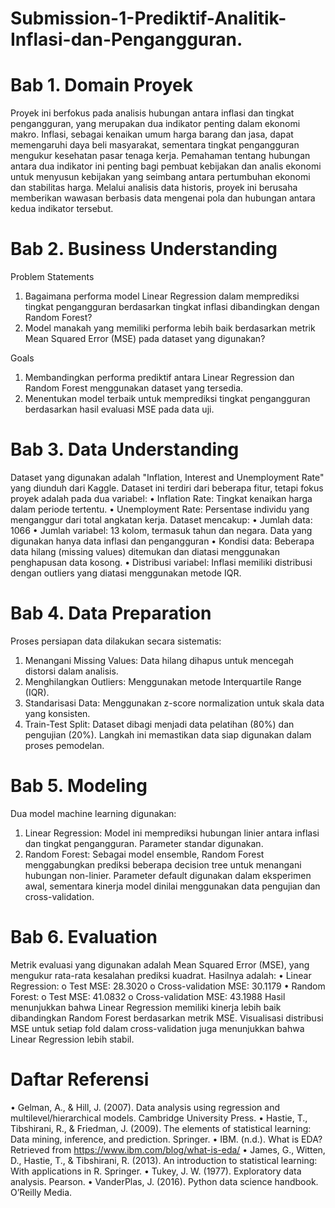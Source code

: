 # Submission-1-Prediktif-Analitik-Inflasi-dan-Pengangguran.

# Bab 1. Domain Proyek
Proyek ini berfokus pada analisis hubungan antara inflasi dan tingkat pengangguran, yang merupakan dua indikator penting dalam ekonomi makro. Inflasi, sebagai kenaikan umum harga barang dan jasa, dapat memengaruhi daya beli masyarakat, sementara tingkat pengangguran mengukur kesehatan pasar tenaga kerja. Pemahaman tentang hubungan antara dua indikator ini penting bagi pembuat kebijakan dan analis ekonomi untuk menyusun kebijakan yang seimbang antara pertumbuhan ekonomi dan stabilitas harga. Melalui analisis data historis, proyek ini berusaha memberikan wawasan berbasis data mengenai pola dan hubungan antara kedua indikator tersebut.

# Bab 2. Business Understanding
Problem Statements
1. Bagaimana performa model Linear Regression dalam memprediksi tingkat pengangguran berdasarkan tingkat inflasi dibandingkan dengan Random Forest?
2. Model manakah yang memiliki performa lebih baik berdasarkan metrik Mean Squared Error (MSE) pada dataset yang digunakan?
   
Goals
1. Membandingkan performa prediktif antara Linear Regression dan Random Forest menggunakan dataset yang tersedia.
2. Menentukan model terbaik untuk memprediksi tingkat pengangguran berdasarkan hasil evaluasi MSE pada data uji.


# Bab 3. Data Understanding
Dataset yang digunakan adalah "Inflation, Interest and Unemployment Rate" yang diunduh dari Kaggle. Dataset ini terdiri dari beberapa fitur, tetapi fokus proyek adalah pada dua variabel:
•	Inflation Rate: Tingkat kenaikan harga dalam periode tertentu.
•	Unemployment Rate: Persentase individu yang menganggur dari total angkatan kerja.
Dataset mencakup:
•	Jumlah data: 1066 
•	Jumlah variabel: 13 kolom, termasuk tahun dan negara. Data yang digunakan hanya data inflasi dan pengangguran
•	Kondisi data: Beberapa data hilang (missing values) ditemukan dan diatasi menggunakan penghapusan data kosong.
•	Distribusi variabel: Inflasi memiliki distribusi dengan outliers yang diatasi menggunakan metode IQR.

# Bab 4. Data Preparation
Proses persiapan data dilakukan secara sistematis:
1.	Menangani Missing Values: Data hilang dihapus untuk mencegah distorsi dalam analisis.
2.	Menghilangkan Outliers: Menggunakan metode Interquartile Range (IQR).
3.	Standarisasi Data: Menggunakan z-score normalization untuk skala data yang konsisten.
4.	Train-Test Split: Dataset dibagi menjadi data pelatihan (80%) dan pengujian (20%).
Langkah ini memastikan data siap digunakan dalam proses pemodelan.

# Bab 5. Modeling
Dua model machine learning digunakan:
1.	Linear Regression: Model ini memprediksi hubungan linier antara inflasi dan tingkat pengangguran. Parameter standar digunakan.
2.	Random Forest: Sebagai model ensemble, Random Forest menggabungkan prediksi beberapa decision tree untuk menangani hubungan non-linier.
Parameter default digunakan dalam eksperimen awal, sementara kinerja model dinilai menggunakan data pengujian dan cross-validation.

# Bab 6. Evaluation
Metrik evaluasi yang digunakan adalah Mean Squared Error (MSE), yang mengukur rata-rata kesalahan prediksi kuadrat. Hasilnya adalah:
•	Linear Regression: 
o	Test MSE: 28.3020
o	Cross-validation MSE: 30.1179
•	Random Forest: 
o	Test MSE: 41.0832
o	Cross-validation MSE: 43.1988
Hasil menunjukkan bahwa Linear Regression memiliki kinerja lebih baik dibandingkan Random Forest berdasarkan metrik MSE. Visualisasi distribusi MSE untuk setiap fold dalam cross-validation juga menunjukkan bahwa Linear Regression lebih stabil.

# Daftar Referensi
•	Gelman, A., & Hill, J. (2007). Data analysis using regression and multilevel/hierarchical models. Cambridge University Press.
•	Hastie, T., Tibshirani, R., & Friedman, J. (2009). The elements of statistical learning: Data mining, inference, and prediction. Springer.
•	IBM. (n.d.). What is EDA? Retrieved from https://www.ibm.com/blog/what-is-eda/
•	James, G., Witten, D., Hastie, T., & Tibshirani, R. (2013). An introduction to statistical learning: With applications in R. Springer.
•	Tukey, J. W. (1977). Exploratory data analysis. Pearson.
•	VanderPlas, J. (2016). Python data science handbook. O’Reilly Media.

